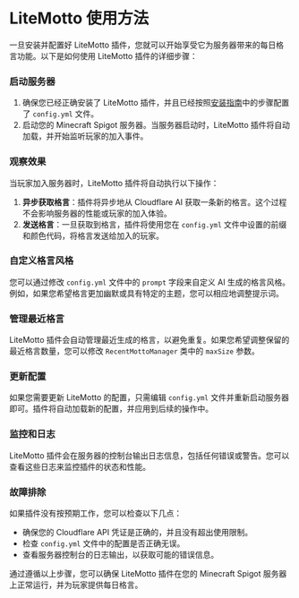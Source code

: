 
# LiteMotto 使用方法

一旦安装并配置好 LiteMotto 插件，您就可以开始享受它为服务器带来的每日格言功能。以下是如何使用 LiteMotto 插件的详细步骤：

### 启动服务器

1. 确保您已经正确安装了 LiteMotto 插件，并且已经按照[安装指南](安装指南.md)中的步骤配置了 `config.yml` 文件。
2. 启动您的 Minecraft Spigot 服务器。当服务器启动时，LiteMotto 插件将自动加载，并开始监听玩家的加入事件。

### 观察效果

当玩家加入服务器时，LiteMotto 插件将自动执行以下操作：

1. **异步获取格言**：插件将异步地从 Cloudflare AI 获取一条新的格言。这个过程不会影响服务器的性能或玩家的加入体验。
2. **发送格言**：一旦获取到格言，插件将使用您在 `config.yml` 文件中设置的前缀和颜色代码，将格言发送给加入的玩家。

### 自定义格言风格

您可以通过修改 `config.yml` 文件中的 `prompt` 字段来自定义 AI 生成的格言风格。例如，如果您希望格言更加幽默或具有特定的主题，您可以相应地调整提示词。

### 管理最近格言

LiteMotto 插件会自动管理最近生成的格言，以避免重复。如果您希望调整保留的最近格言数量，您可以修改 `RecentMottoManager` 类中的 `maxSize` 参数。

### 更新配置

如果您需要更新 LiteMotto 的配置，只需编辑 `config.yml` 文件并重新启动服务器即可。插件将自动加载新的配置，并应用到后续的操作中。

### 监控和日志

LiteMotto 插件会在服务器的控制台输出日志信息，包括任何错误或警告。您可以查看这些日志来监控插件的状态和性能。

### 故障排除

如果插件没有按预期工作，您可以检查以下几点：

- 确保您的 Cloudflare API 凭证是正确的，并且没有超出使用限制。
- 检查 `config.yml` 文件中的配置是否正确无误。
- 查看服务器控制台的日志输出，以获取可能的错误信息。

通过遵循以上步骤，您可以确保 LiteMotto 插件在您的 Minecraft Spigot 服务器上正常运行，并为玩家提供每日格言。